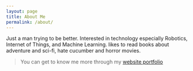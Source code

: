 ```yaml
---
layout: page
title: About Me
permalink: /about/
---
```


Just a man trying to be better. Interested in technology especially Robotics, Internet of Things, and Machine Learning. likes to read books about adventure and sci-fi, hate cucumber and horror movies.

>You can get to know me more through my [website portfolio](https://dimasyoga.github.io/aboutme)